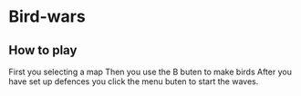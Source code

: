 # Bird-wars
 
## How to play 
First you selecting a map 
Then you use the B buten to make birds
After you have set up defences you click the menu buten to start the waves.





